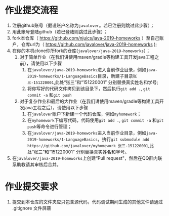 
# 作业提交流程

1. 注册github账号（假设账户名称为`javalover`。若已注册则跳过此步骤）；
2. 用此账号登陆github（若已登陆则跳过此步骤）；
3. fork本仓库（ https://github.com/njuics/java-2019-homeworks ）至自己账户，仓库url为（ https://github.com/javalover/java-2019-homeworks );
4. 在你的本机clone你所fork的仓库(`javalover/java-2019-homeworks`）；
	1. 对于简单作业（在我们讲使用maven/gradle等构建工具开发java工程之前），请使用以下步骤
		1. 在`javalover/java-2019-homeworks`进入当前作业目录，例如`java-2019-homeworks/1-LanguageBasics`目录，新建子目录`张三-151220001`,此处“张三”和“151220001” 分别替换真实姓名和学号;
		2. 将你写好的代码文件拷贝到该目录下，然后执行`git add .`, `git commit -a` 和`git push`
	2. 对于复杂作业和最后的大作业（在我们讲使用maven/gradle等构建工具开发java工程之后），请使用以下步骤
		1. 在`javalover`账户下新建一个代码仓库，例如`myhomework`；
		2. 在`myhomework`下编写代码，代码使用`git add .`, `git commit -a` 和`git push`等命令进行管理；
		3. 在`javalover/java-2019-homeworks`进入当前作业目录，例如`java-2019-homeworks/1-LanguageBasics`，执行`git submodule add https://github.com/javalover/myhomework 张三-151220001`,此处“张三”和“151220001” 分别替换真实姓名和学号。  
5. 在`javalover/java-2019-homeworks`上创建“Pull request"，然后在QQ群内联系助教请其审核后合并。

# 作业提交要求

1. 提交到本仓库的文件夹应只包含源代码，代码调试期间生成的其他文件请通过 .gitignore 文件屏蔽
